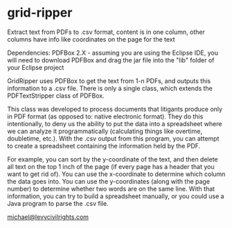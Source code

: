 # grid-ripper
Extract text from PDFs to .csv format, content is in one column, other columns have info like coordinates on the page for the text

Dependencies: PDFBox 2.X - assuming you are using the Eclipse IDE, you will need to download PDFBox and drag the jar file into the "lib" folder of your Eclipse project

GridRipper uses PDFBox to get the text from 1-n PDFs, and outputs this information to a .csv file.  There is only a single class, which extends the PDFTextStripper class of PDFBox.

This class was developed to process documents that litigants produce only in PDF format (as opposed to: native electronic format).  They do this intentionally, to deny us the ability to put the data into a spreadsheet where we can analyze it programmatically (calculating things like overtime, doubletime, etc.).  With the .csv output from this program, you can attempt to create a spreadsheet containing the information held by the PDF.

For example, you can sort by the y-coordinate of the text, and then delete all text on the top 1 inch of the page (if every page has a header that you want to get rid of).  You can use the x-coordinate to determine which column the data goes into.  You can use the y-coordinates (along with the page number) to determine whether two words are on the same line.  With that information, you can try to build a spreadsheet manually, or you could use a Java program to parse the .csv file.

michael@levycivilrights.com



